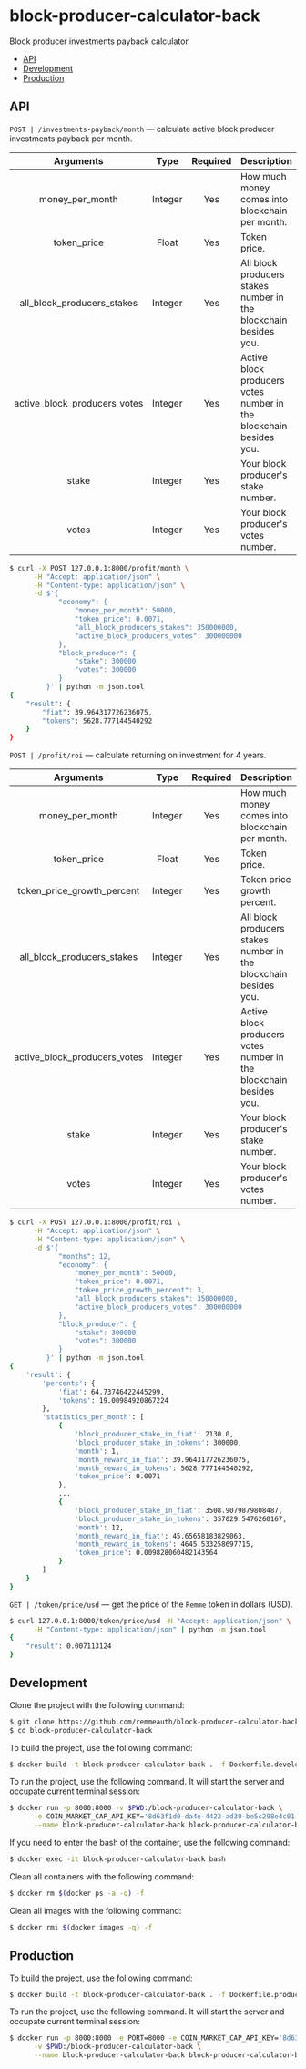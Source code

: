 # block-producer-calculator-back

Block producer investments payback calculator.

  * [API](#api)
  * [Development](#development)
  * [Production](#production)

## API

`POST | /investments-payback/month` — calculate active block producer investments payback per month.

| Arguments                     | Type    | Required | Description                                                        |
| :---------------------------: | :-----: | :------: | ------------------------------------------------------------------ |
| money_per_month               | Integer | Yes      | How much money comes into blockchain per month.                    |
| token_price                   | Float   | Yes      | Token price.                                                       |
| all_block_producers_stakes    | Integer | Yes      | All block producers stakes number in the blockchain besides you.   |
| active_block_producers_votes  | Integer | Yes      | Active block producers votes number in the blockchain besides you. |
| stake                         | Integer | Yes      | Your block producer's stake number.                                |
| votes                         | Integer | Yes      | Your block producer's votes number.                                |

```bash
$ curl -X POST 127.0.0.1:8000/profit/month \
      -H "Accept: application/json" \
      -H "Content-type: application/json" \
      -d $'{
            "economy": {
                "money_per_month": 50000,
                "token_price": 0.0071,
                "all_block_producers_stakes": 350000000,
                "active_block_producers_votes": 300000000
            },
            "block_producer": {
                "stake": 300000,
                "votes": 300000
            }
         }' | python -m json.tool
{
    "result": {
        "fiat": 39.964317726236075,
        "tokens": 5628.777144540292
    }
}
```

`POST | /profit/roi` — calculate returning on investment for 4 years.

| Arguments                     | Type    | Required | Description                                                        |
| :---------------------------: | :-----: | :------: | ------------------------------------------------------------------ |
| money_per_month               | Integer | Yes      | How much money comes into blockchain per month.                    |
| token_price                   | Float   | Yes      | Token price.                                                       |
| token_price_growth_percent    | Integer | Yes      | Token price growth percent.                                        |
| all_block_producers_stakes    | Integer | Yes      | All block producers stakes number in the blockchain besides you.   |
| active_block_producers_votes  | Integer | Yes      | Active block producers votes number in the blockchain besides you. |
| stake                         | Integer | Yes      | Your block producer's stake number.                                |
| votes                         | Integer | Yes      | Your block producer's votes number.                                |

```bash
$ curl -X POST 127.0.0.1:8000/profit/roi \
      -H "Accept: application/json" \
      -H "Content-type: application/json" \
      -d $'{
            "months": 12,
            "economy": {
                "money_per_month": 50000,
                "token_price": 0.0071,
                "token_price_growth_percent": 3,
                "all_block_producers_stakes": 350000000,
                "active_block_producers_votes": 300000000
            },
            "block_producer": {
                "stake": 300000,
                "votes": 300000
            }
         }' | python -m json.tool
{
    'result': {
        'percents': {
            'fiat': 64.73746422445299,
            'tokens': 19.00984920867224
        },
        'statistics_per_month': [
            {
                'block_producer_stake_in_fiat': 2130.0,
                'block_producer_stake_in_tokens': 300000,
                'month': 1,
                'month_reward_in_fiat': 39.964317726236075,
                'month_reward_in_tokens': 5628.777144540292,
                'token_price': 0.0071
            },
            ...
            {
                'block_producer_stake_in_fiat': 3508.9079879808487,
                'block_producer_stake_in_tokens': 357029.5476260167,
                'month': 12,
                'month_reward_in_fiat': 45.65658183829063,
                'month_reward_in_tokens': 4645.533258697715,
                'token_price': 0.009828060482143564
            }
        ]
    }
}
```

`GET | /token/price/usd` — get the price of the `Remme` token in dollars (USD).

```bash
$ curl 127.0.0.1:8000/token/price/usd -H "Accept: application/json" \
      -H "Content-type: application/json" | python -m json.tool
{
    "result": 0.007113124
}
```

## Development

Clone the project with the following command:

```bash
$ git clone https://github.com/remmeauth/block-producer-calculator-back.git
$ cd block-producer-calculator-back
```

To build the project, use the following command:

```bash
$ docker build -t block-producer-calculator-back . -f Dockerfile.development
```

To run the project, use the following command. It will start the server and occupate current terminal session:

```bash
$ docker run -p 8000:8000 -v $PWD:/block-producer-calculator-back \
      -e COIN_MARKET_CAP_API_KEY='8d63f1d0-da4e-4422-ad30-be5c298e4c01' \
      --name block-producer-calculator-back block-producer-calculator-back
```

If you need to enter the bash of the container, use the following command:

```bash
$ docker exec -it block-producer-calculator-back bash
```

Clean all containers with the following command:

```bash
$ docker rm $(docker ps -a -q) -f
```

Clean all images with the following command:

```bash
$ docker rmi $(docker images -q) -f
```

## Production

To build the project, use the following command:

```bash
$ docker build -t block-producer-calculator-back . -f Dockerfile.production
```

To run the project, use the following command. It will start the server and occupate current terminal session:

```bash
$ docker run -p 8000:8000 -e PORT=8000 -e COIN_MARKET_CAP_API_KEY='8d63f1d0-da4e-4422-ad30-be5c298e4c01' \
      -v $PWD:/block-producer-calculator-back \
      --name block-producer-calculator-back block-producer-calculator-back
```
